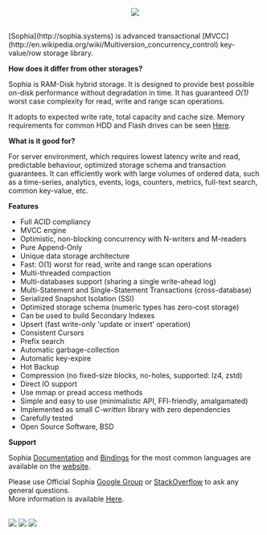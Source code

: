 
<p align="center">
	<a href="http://sphia.org"><img src="http://sophia.systems/sophia.png" /></a><br>
</p>
<br>
[Sophia](http://sophia.systems) is advanced transactional [MVCC](http://en.wikipedia.org/wiki/Multiversion_concurrency_control)
key-value/row storage library.

**How does it differ from other storages?**

Sophia is RAM-Disk hybrid storage. It is designed to provide best possible on-disk performance without degradation
in time. It has guaranteed *O(1)* worst case complexity for read, write and range scan operations.

It adopts to expected write rate, total capacity and cache size.
Memory requirements for common HDD and Flash drives can be seen [Here](http://sophia.systems/v2.2/admin/memory_requirements).

**What is it good for?**

For server environment, which requires
lowest latency write and read, predictable behaviour, optimized storage schema and transaction guarantees.
It can efficiently work with large volumes of ordered data, such as a time-series,
analytics, events, logs, counters, metrics, full-text search, common key-value, etc.

**Features**

* Full ACID compliancy
* MVCC engine
* Optimistic, non-blocking concurrency with N-writers and M-readers
* Pure Append-Only
* Unique data storage architecture
* Fast: O(1) worst for read, write and range scan operations
* Multi-threaded compaction
* Multi-databases support (sharing a single write-ahead log)
* Multi-Statement and Single-Statement Transactions (cross-database)
* Serialized Snapshot Isolation (SSI)
* Optimized storage schema (numeric types has zero-cost storage)
* Can be used to build Secondary Indexes
* Upsert (fast write-only 'update or insert' operation)
* Consistent Cursors
* Prefix search
* Automatic garbage-collection
* Automatic key-expire
* Hot Backup
* Compression (no fixed-size blocks, no-holes, supported: lz4, zstd)
* Direct IO support
* Use mmap or pread access methods
* Simple and easy to use (minimalistic API, FFI-friendly, amalgamated)
* Implemented as small *C-written* library with zero dependencies
* Carefully tested
* Open Source Software, BSD

**Support**

Sophia [Documentation](http://sophia.systems/v2.2/index.html) and [Bindings](http://sophia.systems/drivers.html)
for the most common languages are available on the [website](http://sophia.systems).

Please use Official Sophia [Google Group](http://groups.google.com/group/sophia-database) or
[StackOverflow](http://stackoverflow.com/tags/sophia) to ask any general questions.<br>
More information is available [Here](http://sophia.systems/support.html).
<br><br>

<a href="https://travis-ci.org/pmwkaa/sophia"><img src="https://travis-ci.org/pmwkaa/sophia.svg?branch=master" /></a>
<a href="https://scan.coverity.com/projects/5109"><img src="https://scan.coverity.com/projects/5109/badge.svg" /></a>
<a href="https://coveralls.io/r/pmwkaa/sophia?branch=master"><img src="https://coveralls.io/repos/pmwkaa/sophia/badge.svg?branch=master" /></a>
